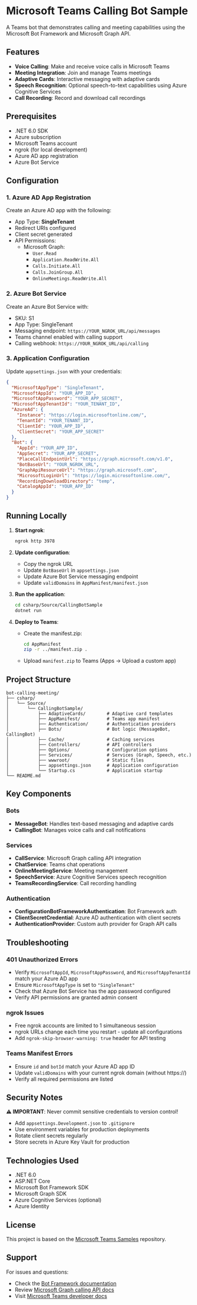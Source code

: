 # Microsoft Teams Calling Bot Sample

A Teams bot that demonstrates calling and meeting capabilities using the Microsoft Bot Framework and Microsoft Graph API.

## Features

- **Voice Calling**: Make and receive voice calls in Microsoft Teams
- **Meeting Integration**: Join and manage Teams meetings
- **Adaptive Cards**: Interactive messaging with adaptive cards
- **Speech Recognition**: Optional speech-to-text capabilities using Azure Cognitive Services
- **Call Recording**: Record and download call recordings

## Prerequisites

- .NET 6.0 SDK
- Azure subscription
- Microsoft Teams account
- ngrok (for local development)
- Azure AD app registration
- Azure Bot Service

## Configuration

### 1. Azure AD App Registration

Create an Azure AD app with the following:
- App Type: **SingleTenant**
- Redirect URIs configured
- Client secret generated
- API Permissions:
  - Microsoft Graph:
    - `User.Read`
    - `Application.ReadWrite.All`
    - `Calls.Initiate.All`
    - `Calls.JoinGroup.All`
    - `OnlineMeetings.ReadWrite.All`

### 2. Azure Bot Service

Create an Azure Bot Service with:
- SKU: S1
- App Type: SingleTenant
- Messaging endpoint: `https://YOUR_NGROK_URL/api/messages`
- Teams channel enabled with calling support
- Calling webhook: `https://YOUR_NGROK_URL/api/calling`

### 3. Application Configuration

Update `appsettings.json` with your credentials:

```json
{
  "MicrosoftAppType": "SingleTenant",
  "MicrosoftAppId": "YOUR_APP_ID",
  "MicrosoftAppPassword": "YOUR_APP_SECRET",
  "MicrosoftAppTenantId": "YOUR_TENANT_ID",
  "AzureAd": {
    "Instance": "https://login.microsoftonline.com/",
    "TenantId": "YOUR_TENANT_ID",
    "ClientId": "YOUR_APP_ID",
    "ClientSecret": "YOUR_APP_SECRET"
  },
  "Bot": {
    "AppId": "YOUR_APP_ID",
    "AppSecret": "YOUR_APP_SECRET",
    "PlaceCallEndpointUrl": "https://graph.microsoft.com/v1.0",
    "BotBaseUrl": "YOUR_NGROK_URL",
    "GraphApiResourceUrl": "https://graph.microsoft.com",
    "MicrosoftLoginUrl": "https://login.microsoftonline.com/",
    "RecordingDownloadDirectory": "temp",
    "CatalogAppId": "YOUR_APP_ID"
  }
}
```

## Running Locally

1. **Start ngrok**:
   ```bash
   ngrok http 3978
   ```

2. **Update configuration**:
   - Copy the ngrok URL
   - Update `BotBaseUrl` in `appsettings.json`
   - Update Azure Bot Service messaging endpoint
   - Update `validDomains` in `AppManifest/manifest.json`

3. **Run the application**:
   ```bash
   cd csharp/Source/CallingBotSample
   dotnet run
   ```

4. **Deploy to Teams**:
   - Create the manifest.zip:
     ```bash
     cd AppManifest
     zip -r ../manifest.zip .
     ```
   - Upload `manifest.zip` to Teams (Apps → Upload a custom app)

## Project Structure

```
bot-calling-meeting/
├── csharp/
│   └── Source/
│       └── CallingBotSample/
│           ├── AdaptiveCards/        # Adaptive card templates
│           ├── AppManifest/          # Teams app manifest
│           ├── Authentication/       # Authentication providers
│           ├── Bots/                 # Bot logic (MessageBot, CallingBot)
│           ├── Cache/                # Caching services
│           ├── Controllers/          # API controllers
│           ├── Options/              # Configuration options
│           ├── Services/             # Services (Graph, Speech, etc.)
│           ├── wwwroot/              # Static files
│           ├── appsettings.json      # Application configuration
│           └── Startup.cs            # Application startup
└── README.md
```

## Key Components

### Bots
- **MessageBot**: Handles text-based messaging and adaptive cards
- **CallingBot**: Manages voice calls and call notifications

### Services
- **CallService**: Microsoft Graph calling API integration
- **ChatService**: Teams chat operations
- **OnlineMeetingService**: Meeting management
- **SpeechService**: Azure Cognitive Services speech recognition
- **TeamsRecordingService**: Call recording handling

### Authentication
- **ConfigurationBotFrameworkAuthentication**: Bot Framework auth
- **ClientSecretCredential**: Azure AD authentication with client secrets
- **AuthenticationProvider**: Custom auth provider for Graph API calls

## Troubleshooting

### 401 Unauthorized Errors
- Verify `MicrosoftAppId`, `MicrosoftAppPassword`, and `MicrosoftAppTenantId` match your Azure AD app
- Ensure `MicrosoftAppType` is set to `"SingleTenant"`
- Check that Azure Bot Service has the app password configured
- Verify API permissions are granted admin consent

### ngrok Issues
- Free ngrok accounts are limited to 1 simultaneous session
- ngrok URLs change each time you restart - update all configurations
- Add `ngrok-skip-browser-warning: true` header for API testing

### Teams Manifest Errors
- Ensure `id` and `botId` match your Azure AD app ID
- Update `validDomains` with your current ngrok domain (without https://)
- Verify all required permissions are listed

## Security Notes

**⚠️ IMPORTANT**: Never commit sensitive credentials to version control!

- Add `appsettings.Development.json` to `.gitignore`
- Use environment variables for production deployments
- Rotate client secrets regularly
- Store secrets in Azure Key Vault for production

## Technologies Used

- .NET 6.0
- ASP.NET Core
- Microsoft Bot Framework SDK
- Microsoft Graph SDK
- Azure Cognitive Services (optional)
- Azure Identity

## License

This project is based on the [Microsoft Teams Samples](https://github.com/OfficeDev/Microsoft-Teams-Samples) repository.

## Support

For issues and questions:
- Check the [Bot Framework documentation](https://docs.microsoft.com/en-us/azure/bot-service/)
- Review [Microsoft Graph calling API docs](https://docs.microsoft.com/en-us/graph/api/resources/calls-api-overview)
- Visit [Microsoft Teams developer docs](https://docs.microsoft.com/en-us/microsoftteams/platform/)

